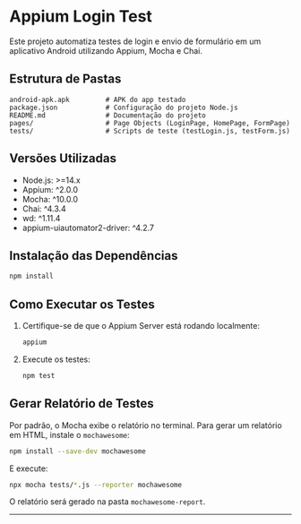 # Appium Login Test

Este projeto automatiza testes de login e envio de formulário em um aplicativo Android utilizando Appium, Mocha e Chai.

## Estrutura de Pastas

```
android-apk.apk         # APK do app testado
package.json            # Configuração do projeto Node.js
README.md               # Documentação do projeto
pages/                  # Page Objects (LoginPage, HomePage, FormPage)
tests/                  # Scripts de teste (testLogin.js, testForm.js)
```

## Versões Utilizadas

- Node.js: >=14.x
- Appium: ^2.0.0
- Mocha: ^10.0.0
- Chai: ^4.3.4
- wd: ^1.11.4
- appium-uiautomator2-driver: ^4.2.7

## Instalação das Dependências

```sh
npm install
```

## Como Executar os Testes

1. Certifique-se de que o Appium Server está rodando localmente:
   ```sh
   appium
   ```
2. Execute os testes:
   ```sh
   npm test
   ```

## Gerar Relatório de Testes

Por padrão, o Mocha exibe o relatório no terminal. Para gerar um relatório em HTML, instale o `mochawesome`:

```sh
npm install --save-dev mochawesome
```

E execute:

```sh
npx mocha tests/*.js --reporter mochawesome
```

O relatório será gerado na pasta `mochawesome-report`.

---